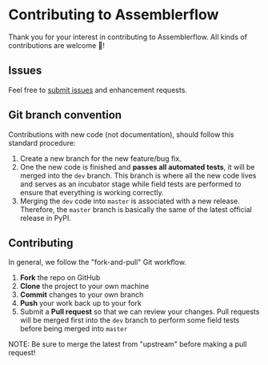 # Contributing to Assemblerflow

Thank you for your interest in contributing to Assemblerflow. All kinds of 
contributions are welcome :tada:!

## Issues

Feel free to [submit issues](https://github.com/assemblerflow/assemblerflow/issues)
and enhancement requests.

## Git branch convention

Contributions with new code (not documentation), should follow this standard procedure:

1. Create a new branch for the new feature/bug fix.
2. One the new code is finished and **passes all automated tests**, it will be 
merged into the `dev` branch. This branch is where all the new code lives and 
serves as an incubator stage while field tests are performed to ensure that everything
is working correctly.
3. Merging the `dev` code into `master` is associated with a new release. Therefore, 
the `master` branch is basically the same of the latest official release in PyPI. 

## Contributing

In general, we follow the "fork-and-pull" Git workflow.

 1. **Fork** the repo on GitHub
 2. **Clone** the project to your own machine
 3. **Commit** changes to your own branch
 4. **Push** your work back up to your fork
 5. Submit a **Pull request** so that we can review your changes. Pull requests will be merged first into the `dev` branch to perform some field tests before being merged into `master` 

NOTE: Be sure to merge the latest from "upstream" before making a pull request!
  